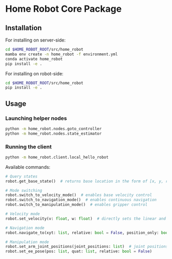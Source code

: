# Home Robot Core Package

## Installation

For installing on server-side:
```sh
cd $HOME_ROBOT_ROOT/src/home_robot
mamba env create -n home_robot -f environment.yml
conda activate home_robot
pip install -e .
```

For installing on robot-side:
```sh
cd $HOME_ROBOT_ROOT/src/home_robot
pip install -e .
```
## Usage

### Launching helper nodes

```sh
python -m home_robot.nodes.goto_controller
python -m home_robot.nodes.state_estimator
```

### Running the client

```sh
python -m home_robot.client.local_hello_robot
```

Available commands:
```py
# Query states
robot.get_base_state()  # returns base location in the form of [x, y, rz]

# Mode switching
robot.switch_to_velocity_mode()  # enables base velocity control
robot.switch_to_navigation_mode()  # enables continuous navigation
robot.switch_to_manipulation_mode()  # enables gripper control

# Velocity mode
robot.set_velocity(v: float, w: float)  # directly sets the linear and angular velocity of robot base

# Navigation mode
robot.navigate_to(xyt: list, relative: bool = False, position_only: bool = False)

# Manipulation mode
robot.set_arm_joint_positions(joint_positions: list)  # joint positions: [BASE_TRANSLATION, ARM_LIFT, ARM_EXTENTION, WRIST_YAW, WRIST_PITCH, WRIST_ROLL]
robot.set_ee_pose(pos: list, quat: list, relative: bool = False)
```

